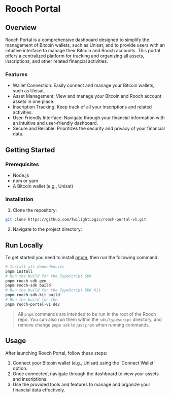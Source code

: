 # Rooch Portal

## Overview

Rooch Portal is a comprehensive dashboard designed to simplify the management of Bitcoin wallets, such as Unisat, and to provide users with an intuitive interface to manage their Bitcoin and Rooch accounts. This portal offers a centralized platform for tracking and organizing all assets, inscriptions, and other related financial activities.

### Features

- Wallet Connection: Easily connect and manage your Bitcoin wallets, such as Unisat.
- Asset Management: View and manage your Bitcoin and Rooch account assets in one place.
- Inscription Tracking: Keep track of all your inscriptions and related activities.
- User-Friendly Interface: Navigate through your financial information with an intuitive and user-friendly dashboard.
- Secure and Reliable: Prioritizes the security and privacy of your financial data.

## Getting Started

### Prerequisites

- Node.js
- npm or yarn
- A Bitcoin wallet (e.g., Unisat)

### Installation

1. Clone the repository:

```bash
git clone https://github.com/TwilightLogic/rooch-portal-v1.git
```

2. Navigate to the project directory:

## Run Locally

To get started you need to install [pnpm](https://pnpm.io/), then run the following command:

```bash
# Install all dependencies
pnpm install
# Run the build for the TypeScript SDK
pnpm rooch-sdk gen
pnpm rooch-sdk build
# Run the build for the TypeScript SDK Kit
pnpm rooch-sdk-kit build
# Run the build for the
pnpm rooch-portal-v1 dev

```

> All `pnpm` commands are intended to be run in the root of the Rooch repo. You can also run them within the `sdk/typescript` directory, and remove change `pnpm sdk` to just `pnpm` when running commands.

## Usage

After launching Rooch Portal, follow these steps:

1. Connect your Bitcoin wallet (e.g., Unisat) using the 'Connect Wallet' option.
2. Once connected, navigate through the dashboard to view your assets and inscriptions.
3. Use the provided tools and features to manage and organize your financial data effectively.
